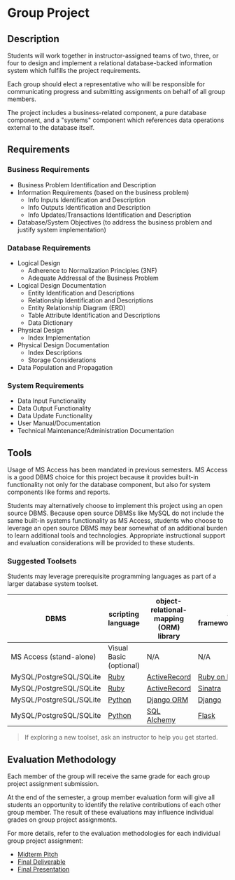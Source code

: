 # Group Project

## Description

Students will work together in instructor-assigned teams of two, three, or four to design and implement a relational database-backed information system which fulfills the project requirements.

Each group should elect a representative who will be responsible for communicating progress and submitting assignments on behalf of all group members.

The project includes a business-related component, a pure database component, and a "systems" component which references data operations external to the database itself.

## Requirements

### Business Requirements

  + Business Problem Identification and Description
  + Information Requirements (based on the business problem)
    + Info Inputs Identification and Description
    + Info Outputs Identification and Description
    + Info Updates/Transactions Identification and Description
  + Database/System Objectives (to address the business problem and justify system implementation)

### Database Requirements

   + Logical Design
     + Adherence to Normalization Principles (3NF)
     + Adequate Addressal of the Business Problem
   + Logical Design Documentation
     + Entity Identification and Descriptions
     + Relationship Identification and Descriptions
     + Entity Relationship Diagram (ERD)
     + Table Attribute Identification and Descriptions
     + Data Dictionary
   + Physical Design
     + Index Implementation
   + Physical Design Documentation
     + Index Descriptions
     + Storage Considerations
   + Data Population and Propagation

### System Requirements

   + Data Input Functionality
   + Data Output Functionality
   + Data Update Functionality
   + User Manual/Documentation
   + Technical Maintenance/Administration Documentation

## Tools

Usage of MS Access has been mandated in previous semesters.
 MS Access is a good DBMS choice for this project because it provides built-in functionality not only for the database component, but also for system components like forms and reports.

Students may alternatively choose to implement this project using an open source DBMS. Because open source DBMSs like MySQL do not include the same built-in systems functionality as MS Access, students who choose to leverage an open source DBMS may bear somewhat of an additional burden to learn additional tools and technologies. Appropriate instructional support and evaluation considerations will be provided to these students.

### Suggested Toolsets

Students may leverage prerequisite programming languages as part of a larger database system toolset.

DBMS | scripting language | object-relational-mapping (ORM) library | application framework/microframework
--- | --- | --- | ---
MS Access (stand-alone) | Visual Basic (optional) | N/A | N/A
MySQL/PostgreSQL/SQLite | [Ruby](https://www.ruby-lang.org/en/) | [ActiveRecord](https://github.com/rails/rails/tree/master/activerecord) | [Ruby on Rails](http://rubyonrails.org/)
MySQL/PostgreSQL/SQLite | [Ruby](https://www.ruby-lang.org/en/) | [ActiveRecord](https://github.com/rails/rails/tree/master/activerecord) | [Sinatra](https://github.com/sinatra/sinatra)
MySQL/PostgreSQL/SQLite | [Python](https://www.python.org/) | [Django ORM](https://docs.djangoproject.com/en/1.8/topics/db/) | [Django](https://www.djangoproject.com/)
MySQL/PostgreSQL/SQLite | [Python](https://www.python.org/) | [SQL Alchemy](http://flask.pocoo.org/docs/0.10/patterns/sqlalchemy/) | [Flask](http://flask.pocoo.org/)

> If exploring a new toolset, ask an instructor to help you get started.

## Evaluation Methodology

Each member of the group will receive the same grade for each group project assignment submission.

At the end of the semester, a group member evaluation form will give all students an opportunity to identify the relative contributions of each other group member. The result of these evaluations may influence individual grades on group project assignments.

For more details, refer to the evaluation methodologies for each individual group project assignment:

 + [Midterm Pitch](assignments/group-project/midterm-pitch.md)
 + [Final Deliverable](assignments/group-project/final-deliverable.md)
 + [Final Presentation](assignments/group-project/final-presentation.md)
